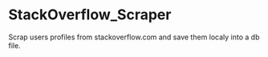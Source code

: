 # StackOverflow_Scraper

Scrap users profiles from stackoverflow.com and save them localy into a db file.
